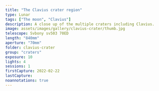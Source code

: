 ```yaml
---
title: "The Clavius crater region"
type: Lunar
tags: ["The moon", "Clavius"]
description: A close up of the multiple craters including Clavius.
image: assets/images/gallery/clavius-crater/thumb.jpg
telescope: Svbony sv503 70ED
length: "840mm"
aperture: "70mm"
folder: clavius-crater
group: "craters"
exposure: 10
lights: 4
sessions: 1
firstCapture: 2022-02-22 
lastCapture:
noannotations: true
---
```

